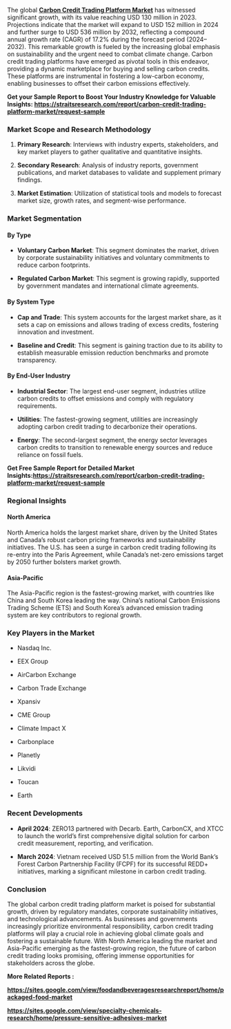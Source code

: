 <div>
<div>
<div>
<p>The global <strong><a href="https://straitsresearch.com/report/carbon-credit-trading-platform-market">Carbon Credit Trading Platform Market</a></strong> has witnessed significant growth, with its value reaching USD 130 million in 2023. Projections indicate that the market will expand to USD 152 million in 2024 and further surge to USD 536 million by 2032, reflecting a compound annual growth rate (CAGR) of 17.2% during the forecast period (2024&ndash;2032). This remarkable growth is fueled by the increasing global emphasis on sustainability and the urgent need to combat climate change. Carbon credit trading platforms have emerged as pivotal tools in this endeavor, providing a dynamic marketplace for buying and selling carbon credits. These platforms are instrumental in fostering a low-carbon economy, enabling businesses to offset their carbon emissions effectively.</p>
<p><strong>Get your Sample Report to Boost Your Industry Knowledge for Valuable Insights:&nbsp;<a href="https://straitsresearch.com/report/carbon-credit-trading-platform-market/request-sample">https://straitsresearch.com/report/carbon-credit-trading-platform-market/request-sample</a>&nbsp;</strong></p>
<h3><strong>Market Scope and Research Methodology</strong></h3>
<ol start="1">
<li>
<p><strong>Primary Research</strong>: Interviews with industry experts, stakeholders, and key market players to gather qualitative and quantitative insights.</p>
</li>
<li>
<p><strong>Secondary Research</strong>: Analysis of industry reports, government publications, and market databases to validate and supplement primary findings.</p>
</li>
<li>
<p><strong>Market Estimation</strong>: Utilization of statistical tools and models to forecast market size, growth rates, and segment-wise performance.</p>
</li>
</ol>
<h3><strong>Market Segmentation</strong></h3>
<h4><strong>By Type</strong></h4>
<ul>
<li>
<p><strong>Voluntary Carbon Market</strong>: This segment dominates the market, driven by corporate sustainability initiatives and voluntary commitments to reduce carbon footprints.</p>
</li>
<li>
<p><strong>Regulated Carbon Market</strong>: This segment is growing rapidly, supported by government mandates and international climate agreements.</p>
</li>
</ul>
<h4><strong>By System Type</strong></h4>
<ul>
<li>
<p><strong>Cap and Trade</strong>: This system accounts for the largest market share, as it sets a cap on emissions and allows trading of excess credits, fostering innovation and investment.</p>
</li>
<li>
<p><strong>Baseline and Credit</strong>: This segment is gaining traction due to its ability to establish measurable emission reduction benchmarks and promote transparency.</p>
</li>
</ul>
<h4><strong>By End-User Industry</strong></h4>
<ul>
<li>
<p><strong>Industrial Sector</strong>: The largest end-user segment, industries utilize carbon credits to offset emissions and comply with regulatory requirements.</p>
</li>
<li>
<p><strong>Utilities</strong>: The fastest-growing segment, utilities are increasingly adopting carbon credit trading to decarbonize their operations.</p>
</li>
<li>
<p><strong>Energy</strong>: The second-largest segment, the energy sector leverages carbon credits to transition to renewable energy sources and reduce reliance on fossil fuels.</p>
</li>
</ul>
<p><strong>Get Free Sample Report for Detailed Market Insights:<a href="https://straitsresearch.com/report/carbon-credit-trading-platform-market/request-sample">https://straitsresearch.com/report/carbon-credit-trading-platform-market/request-sample</a>&nbsp;</strong></p>
<h3><strong>Regional Insights</strong></h3>
<h4><strong>North America</strong></h4>
<p>North America holds the largest market share, driven by the United States and Canada&rsquo;s robust carbon pricing frameworks and sustainability initiatives. The U.S. has seen a surge in carbon credit trading following its re-entry into the Paris Agreement, while Canada&rsquo;s net-zero emissions target by 2050 further bolsters market growth.</p>
<h4><strong>Asia-Pacific</strong></h4>
<p>The Asia-Pacific region is the fastest-growing market, with countries like China and South Korea leading the way. China&rsquo;s national Carbon Emissions Trading Scheme (ETS) and South Korea&rsquo;s advanced emission trading system are key contributors to regional growth.</p>
<h3><strong>Key Players in the Market</strong></h3>
<ul>
<li>
<p>Nasdaq Inc.</p>
</li>
<li>
<p>EEX Group</p>
</li>
<li>
<p>AirCarbon Exchange</p>
</li>
<li>
<p>Carbon Trade Exchange</p>
</li>
<li>
<p>Xpansiv</p>
</li>
<li>
<p>CME Group</p>
</li>
<li>
<p>Climate Impact X</p>
</li>
<li>
<p>Carbonplace</p>
</li>
<li>
<p>Planetly</p>
</li>
<li>
<p>Likvidi</p>
</li>
<li>
<p>Toucan</p>
</li>
<li>
<p>Earth</p>
</li>
</ul>
<h3><strong>Recent Developments</strong></h3>
<ul>
<li>
<p><strong>April 2024</strong>: ZERO13 partnered with Decarb. Earth, CarbonCX, and XTCC to launch the world&rsquo;s first comprehensive digital solution for carbon credit measurement, reporting, and verification.</p>
</li>
<li>
<p><strong>March 2024</strong>: Vietnam received USD 51.5 million from the World Bank&rsquo;s Forest Carbon Partnership Facility (FCPF) for its successful REDD+ initiatives, marking a significant milestone in carbon credit trading.</p>
</li>
</ul>
<h3><strong>Conclusion</strong></h3>
<p>The global carbon credit trading platform market is poised for substantial growth, driven by regulatory mandates, corporate sustainability initiatives, and technological advancements. As businesses and governments increasingly prioritize environmental responsibility, carbon credit trading platforms will play a crucial role in achieving global climate goals and fostering a sustainable future. With North America leading the market and Asia-Pacific emerging as the fastest-growing region, the future of carbon credit trading looks promising, offering immense opportunities for stakeholders across the globe.</p>
<p><strong>More Related Reports :&nbsp;</strong></p>
<p><strong><a href="https://sites.google.com/view/foodandbeveragesresearchreport/home/packaged-food-market">https://sites.google.com/view/foodandbeveragesresearchreport/home/packaged-food-market</a></strong></p>
<p><strong><a href="https://sites.google.com/view/specialty-chemicals-research/home/pressure-sensitive-adhesives-market">https://sites.google.com/view/specialty-chemicals-research/home/pressure-sensitive-adhesives-market</a></strong></p>
</div>
</div>
</div>
